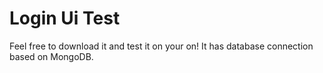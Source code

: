# Login Ui Test
  
Feel free to download it and test it on your on! It has database connection based on MongoDB.
